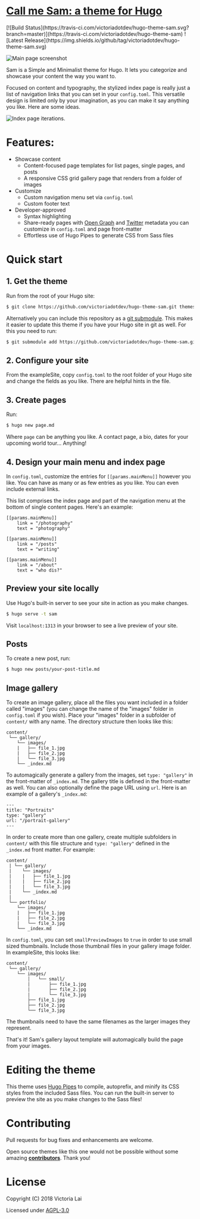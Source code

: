 <h1><a href="https://hugo-sam.netlify.com/" target="_blank" rel="noopener">Call me Sam: a theme for Hugo</a></h1>
[![Build Status](https://travis-ci.com/victoriadotdev/hugo-theme-sam.svg?branch=master)](https://travis-ci.com/victoriadotdev/hugo-theme-sam)
![Latest Release](https://img.shields.io/github/tag/victoriadotdev/hugo-theme-sam.svg)

![Main page screenshot](https://github.com/victoriadotdev/hugo-theme-sam/blob/master/images/screenshot.png)

Sam is a Simple and Minimalist theme for Hugo. It lets you categorize and showcase your content the way you want to.

Focused on content and typography, the stylized index page is really just a list of navigation links that you can set in your `config.toml`. This versatile design is limited only by your imagination, as you can make it say anything you like. Here are some ideas.

![Index page iterations.](https://github.com/victoriadotdev/hugo-theme-sam/blob/master/images/ideas.png)

# Features:

- Showcase content
    - Content-focused page templates for list pages, single pages, and posts
    - A responsive CSS grid gallery page that renders from a folder of images
- Customize
    - Custom navigation menu set via `config.toml`
    - Custom footer text
- Developer-approved
    - Syntax highlighting
    - Share-ready pages with [Open Graph](https://gohugo.io/templates/internal/#open-graph) and [Twitter](https://gohugo.io/templates/internal/#twitter-cards) metadata you can customize in `config.toml` and page front-matter
    - Effortless use of Hugo Pipes to generate CSS from Sass files


# Quick start

## 1. Get the theme

Run from the root of your Hugo site:
```sh
$ git clone https://github.com/victoriadotdev/hugo-theme-sam.git themes/sam
```

Alternatively you can include this repository as a [git submodule](https://git-scm.com/book/de/v1/Git-Tools-Submodule). This makes it easier to update this theme if you have your Hugo site in git as well. For this you need to run:

```sh
$ git submodule add https://github.com/victoriadotdev/hugo-theme-sam.git themes/sam
```

## 2. Configure your site

From the exampleSite, copy `config.toml` to the root folder of your Hugo site and change the fields as you like. There are helpful hints in the file.

## 3. Create pages

Run:
```sh
$ hugo new page.md
```
Where `page` can be anything you like. A contact page, a bio, dates for your upcoming world tour... Anything!

## 4. Design your main menu and index page

In `config.toml`, customize the entries for `[[params.mainMenu]]` however you like. You can have as many or as few entries as you like. You can even include external links.

This list comprises the index page and part of the navigation menu at the bottom of single content pages. Here's an example:

```
[[params.mainMenu]]
    link = "/photography"
    text = "photography"

[[params.mainMenu]]
    link = "/posts"
    text = "writing"

[[params.mainMenu]]
    link = "/about"
    text = "who dis?"
```

## Preview your site locally

Use Hugo's built-in server to see your site in action as you make changes.

```sh
$ hugo serve -t sam
```

Visit `localhost:1313` in your browser to see a live preview of your site.

## Posts

To create a new post, run:
```sh
$ hugo new posts/your-post-title.md
```

## Image gallery

To create an image gallery, place all the files you want included in a folder called "images" (you can change the name of the "images" folder in `config.toml` if you wish). Place your "images" folder in a subfolder of `content/` with any name. The directory structure then looks like this:

```
content/
 └── gallery/
    └── images/
    |   ├── file_1.jpg
    |   ├── file_2.jpg
    |   └── file_3.jpg
    └── _index.md
```

To automagically generate a gallery from the images, set `type: "gallery"` in the front-matter of `_index.md`. The gallery title is defined in the front-matter as well. You can also optionally define the page URL using `url`. Here is an example of a gallery's `_index.md`:

```
---
title: "Portraits"
type: "gallery"
url: "/portrait-gallery"
---
```

In order to create more than one gallery, create multiple subfolders in `content/` with this file structure and `type: "gallery"` defined in the `_index.md` front matter. For example:


```
content/
 | └── gallery/
 |    └── images/
 |    |   ├── file_1.jpg
 |    |   ├── file_2.jpg
 |    |   └── file_3.jpg
 |    └── _index.md
 |
 └── portfolio/
    └── images/
    |   ├── file_1.jpg
    |   ├── file_2.jpg
    |   └── file_3.jpg
    └── _index.md
```

In `config.toml`, you can set `smallPreviewImages` to `true` in order to use small sized thumbnails. Include those thumbnail files in your gallery image folder. In exampleSite, this looks like:

```
content/
 └── gallery/
    └── images/
        │   └── small/
        |       ├── file_1.jpg
        |       ├── file_2.jpg
        |       └── file_3.jpg
        ├── file_1.jpg
        ├── file_2.jpg
        └── file_3.jpg
```

The thumbnails need to have the same filenames as the larger images they represent.

That's it! Sam's gallery layout template will automagically build the page from your images.


# Editing the theme

This theme uses [Hugo Pipes](https://gohugo.io/hugo-pipes/introduction/) to compile, autoprefix, and minify its CSS styles from the included Sass files. You can run the built-in server to preview the site as you make changes to the Sass files!

# Contributing

Pull requests for bug fixes and enhancements are welcome.

Open source themes like this one would not be possible without some amazing __[contributors](https://github.com/victoriadotdev/hugo-theme-sam/graphs/contributors)__. Thank you!

# License
Copyright (C) 2018 Victoria Lai

Licensed under [AGPL-3.0](https://github.com/victoriadotdev/hugo-theme-sam/blob/master/LICENSE)
